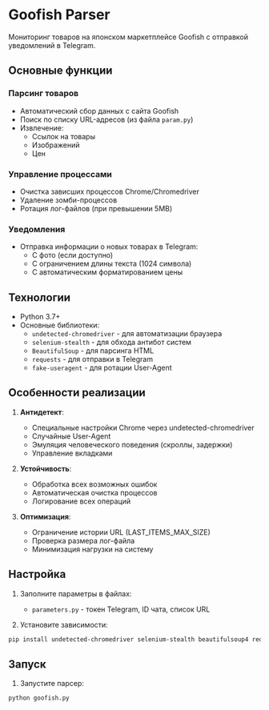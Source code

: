# Goofish Parser

Мониторинг товаров на японском маркетплейсе Goofish с отправкой уведомлений в Telegram.

## Основные функции

### Парсинг товаров
- Автоматический сбор данных с сайта Goofish
- Поиск по списку URL-адресов (из файла `param.py`)
- Извлечение:
  - Ссылок на товары
  - Изображений
  - Цен

### Управление процессами
- Очистка зависших процессов Chrome/Chromedriver
- Удаление зомби-процессов
- Ротация лог-файлов (при превышении 5MB)

### Уведомления
- Отправка информации о новых товарах в Telegram:
  - С фото (если доступно)
  - С ограничением длины текста (1024 символа)
  - С автоматическим форматированием цены

## Технологии

- Python 3.7+
- Основные библиотеки:
  - `undetected-chromedriver` - для автоматизации браузера
  - `selenium-stealth` - для обхода антибот систем
  - `BeautifulSoup` - для парсинга HTML
  - `requests` - для отправки в Telegram
  - `fake-useragent` - для ротации User-Agent

## Особенности реализации

1. **Антидетект**:
   - Специальные настройки Chrome через undetected-chromedriver
   - Случайные User-Agent
   - Эмуляция человеческого поведения (скроллы, задержки)
   - Управление вкладками

2. **Устойчивость**:
   - Обработка всех возможных ошибок
   - Автоматическая очистка процессов
   - Логирование всех операций

3. **Оптимизация**:
   - Ограничение истории URL (LAST_ITEMS_MAX_SIZE)
   - Проверка размера лог-файла
   - Минимизация нагрузки на систему

## Настройка

1. Заполните параметры в файлах:
   - `parameters.py` - токен Telegram, ID чата, список URL

2. Установите зависимости:
```bash
pip install undetected-chromedriver selenium-stealth beautifulsoup4 requests fake-useragent
```

## Запуск

1. Запустите парсер:
```bash
python goofish.py
```